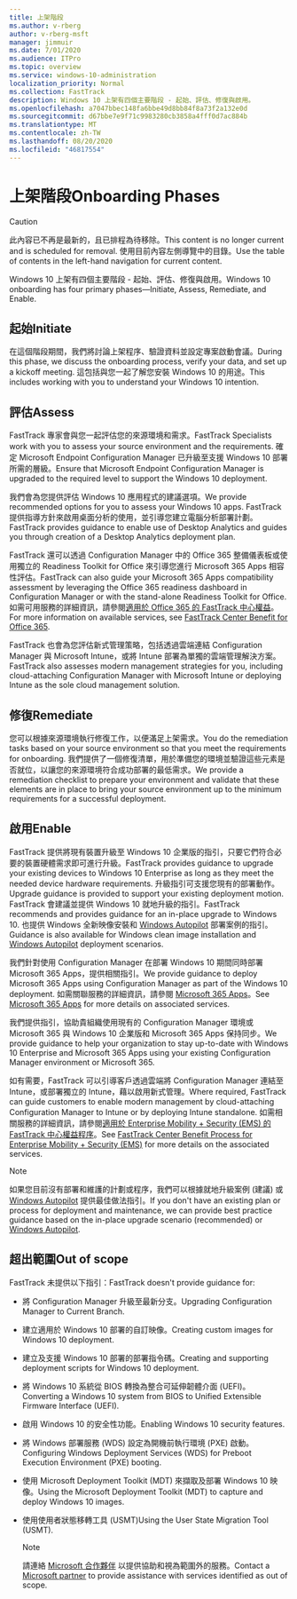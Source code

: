 ```yaml
---
title: 上架階段
ms.author: v-rberg
author: v-rberg-msft
manager: jimmuir
ms.date: 7/01/2020
ms.audience: ITPro
ms.topic: overview
ms.service: windows-10-administration
localization_priority: Normal
ms.collection: FastTrack
description: Windows 10 上架有四個主要階段 - 起始、評估、修復與啟用。
ms.openlocfilehash: a7047bbec148fa6bbe49d8bb84f8a73f2a132e0d
ms.sourcegitcommit: d67bbe7e9f71c9983280cb3858a4fff0d7ac884b
ms.translationtype: MT
ms.contentlocale: zh-TW
ms.lasthandoff: 08/20/2020
ms.locfileid: "46817554"
---
```

# <a name="onboarding-phases"></a><span data-ttu-id="06ae5-103">上架階段</span><span class="sxs-lookup"><span data-stu-id="06ae5-103">Onboarding Phases</span></span>

> [!CAUTION]
> <span data-ttu-id="06ae5-104">此內容已不再是最新的，且已排程為待移除。</span><span class="sxs-lookup"><span data-stu-id="06ae5-104">This content is no longer current and is scheduled for removal.</span></span> <span data-ttu-id="06ae5-105">使用目前內容左側導覽中的目錄。</span><span class="sxs-lookup"><span data-stu-id="06ae5-105">Use the table of contents in the left-hand navigation for current content.</span></span>

<span data-ttu-id="06ae5-106">Windows 10 上架有四個主要階段 - 起始、評估、修復與啟用。</span><span class="sxs-lookup"><span data-stu-id="06ae5-106">Windows 10 onboarding has four primary phases—Initiate, Assess, Remediate, and Enable.</span></span>

## <a name="initiate"></a><span data-ttu-id="06ae5-107">起始</span><span class="sxs-lookup"><span data-stu-id="06ae5-107">Initiate</span></span>

<span data-ttu-id="06ae5-108">在這個階段期間，我們將討論上架程序、驗證資料並設定專案啟動會議。</span><span class="sxs-lookup"><span data-stu-id="06ae5-108">During this phase, we discuss the onboarding process, verify your data, and set up a kickoff meeting.</span></span> <span data-ttu-id="06ae5-109">這包括與您一起了解您安裝 Windows 10 的用途。</span><span class="sxs-lookup"><span data-stu-id="06ae5-109">This includes working with you to understand your Windows 10 intention.</span></span>

## <a name="assess"></a><span data-ttu-id="06ae5-110">評估</span><span class="sxs-lookup"><span data-stu-id="06ae5-110">Assess</span></span>

<span data-ttu-id="06ae5-111">FastTrack 專家會與您一起評估您的來源環境和需求。</span><span class="sxs-lookup"><span data-stu-id="06ae5-111">FastTrack Specialists work with you to assess your source environment and the requirements.</span></span> <span data-ttu-id="06ae5-112">確定 Microsoft Endpoint Configuration Manager 已升級至支援 Windows 10 部署所需的層級。</span><span class="sxs-lookup"><span data-stu-id="06ae5-112">Ensure that Microsoft Endpoint Configuration Manager is upgraded to the required level to support the Windows 10 deployment.</span></span> 

<span data-ttu-id="06ae5-113">我們會為您提供評估 Windows 10 應用程式的建議選項。</span><span class="sxs-lookup"><span data-stu-id="06ae5-113">We provide recommended options for you to assess your Windows 10 apps.</span></span> <span data-ttu-id="06ae5-114">FastTrack 提供指導方針來啟用桌面分析的使用，並引導您建立電腦分析部署計劃。</span><span class="sxs-lookup"><span data-stu-id="06ae5-114">FastTrack provides guidance to enable use of Desktop Analytics and guides you through creation of a Desktop Analytics deployment plan.</span></span>

<span data-ttu-id="06ae5-115">FastTrack 還可以透過 Configuration Manager 中的 Office 365 整備儀表板或使用獨立的 Readiness Toolkit for Office 來引導您進行 Microsoft 365 Apps 相容性評估。</span><span class="sxs-lookup"><span data-stu-id="06ae5-115">FastTrack can also guide your Microsoft 365 Apps compatibility assessment by leveraging the Office 365 readiness dashboard in Configuration Manager or with the stand-alone Readiness Toolkit for Office.</span></span> <span data-ttu-id="06ae5-116">如需可用服務的詳細資訊，請參閱[適用於 Office 365 的 FastTrack 中心權益](O365-fasttrack-benefit-for-office-365.md)。</span><span class="sxs-lookup"><span data-stu-id="06ae5-116">For more information on available services, see [FastTrack Center Benefit for Office 365](O365-fasttrack-benefit-for-office-365.md).</span></span> 

<span data-ttu-id="06ae5-117">FastTrack 也會為您評估新式管理策略，包括透過雲端連結 Configuration Manager 與 Microsoft Intune，或將 Intune 部署為單獨的雲端管理解決方案。</span><span class="sxs-lookup"><span data-stu-id="06ae5-117">FastTrack also assesses modern management strategies for you, including cloud-attaching Configuration Manager with Microsoft Intune or deploying Intune as the sole cloud management solution.</span></span>

## <a name="remediate"></a><span data-ttu-id="06ae5-118">修復</span><span class="sxs-lookup"><span data-stu-id="06ae5-118">Remediate</span></span>

<span data-ttu-id="06ae5-119">您可以根據來源環境執行修復工作，以便滿足上架需求。</span><span class="sxs-lookup"><span data-stu-id="06ae5-119">You do the remediation tasks based on your source environment so that you meet the requirements for onboarding.</span></span> <span data-ttu-id="06ae5-120">我們提供了一個修復清單，用於準備您的環境並驗證這些元素是否就位，以讓您的來源環境符合成功部署的最低需求。</span><span class="sxs-lookup"><span data-stu-id="06ae5-120">We provide a remediation checklist to prepare your environment and validate that these elements are in place to bring your source environment up to the minimum requirements for a successful deployment.</span></span> 

## <a name="enable"></a><span data-ttu-id="06ae5-121">啟用</span><span class="sxs-lookup"><span data-stu-id="06ae5-121">Enable</span></span>

<span data-ttu-id="06ae5-122">FastTrack 提供將現有裝置升級至 Windows 10 企業版的指引，只要它們符合必要的裝置硬體需求即可進行升級。</span><span class="sxs-lookup"><span data-stu-id="06ae5-122">FastTrack provides guidance to upgrade your existing devices to Windows 10 Enterprise as long as they meet the needed device hardware requirements.</span></span> <span data-ttu-id="06ae5-123">升級指引可支援您現有的部署動作。</span><span class="sxs-lookup"><span data-stu-id="06ae5-123">Upgrade guidance is provided to support your existing deployment motion.</span></span> <span data-ttu-id="06ae5-124">FastTrack 會建議並提供 Windows 10 就地升級的指引。</span><span class="sxs-lookup"><span data-stu-id="06ae5-124">FastTrack recommends and provides guidance for an in-place upgrade to Windows 10.</span></span> <span data-ttu-id="06ae5-125">也提供 Windows 全新映像安裝和 [Windows Autopilot](EMS-onboarding-phases.md#windows-autopilot) 部署案例的指引。</span><span class="sxs-lookup"><span data-stu-id="06ae5-125">Guidance is also available for Windows clean image installation and [Windows Autopilot](EMS-onboarding-phases.md#windows-autopilot) deployment scenarios.</span></span> 

<span data-ttu-id="06ae5-126">我們針對使用 Configuration Manager 在部署 Windows 10 期間同時部署 Microsoft 365 Apps，提供相關指引。</span><span class="sxs-lookup"><span data-stu-id="06ae5-126">We provide guidance to deploy Microsoft 365 Apps using Configuration Manager as part of the Windows 10 deployment.</span></span> <span data-ttu-id="06ae5-127">如需關聯服務的詳細資訊，請參閱 [Microsoft 365 Apps](O365-onboarding-and-migration.md#microsoft-365-apps)。</span><span class="sxs-lookup"><span data-stu-id="06ae5-127">See [Microsoft 365 Apps](O365-onboarding-and-migration.md#microsoft-365-apps) for more details on associated services.</span></span>

<span data-ttu-id="06ae5-128">我們提供指引，協助貴組織使用現有的 Configuration Manager 環境或 Microsoft 365 與 Windows 10 企業版和 Microsoft 365 Apps 保持同步。</span><span class="sxs-lookup"><span data-stu-id="06ae5-128">We provide guidance to help your organization to stay up-to-date with Windows 10 Enterprise and Microsoft 365 Apps using your existing Configuration Manager environment or Microsoft 365.</span></span>

<span data-ttu-id="06ae5-129">如有需要，FastTrack 可以引導客戶透過雲端將 Configuration Manager 連結至 Intune，或部署獨立的 Intune，藉以啟用新式管理。</span><span class="sxs-lookup"><span data-stu-id="06ae5-129">Where required, FastTrack can guide customers to enable modern management by cloud-attaching Configuration Manager to Intune or by deploying Intune standalone.</span></span> <span data-ttu-id="06ae5-130">如需相關服務的詳細資訊，請參閱[適用於 Enterprise Mobility + Security (EMS) 的 FastTrack 中心權益程序](EMS-fasttrack-process.md)。</span><span class="sxs-lookup"><span data-stu-id="06ae5-130">See [FastTrack Center Benefit Process for Enterprise Mobility + Security (EMS)](EMS-fasttrack-process.md) for more details on the associated services.</span></span>

> [!NOTE]
> <span data-ttu-id="06ae5-131">如果您目前沒有部署和維護的計劃或程序，我們可以根據就地升級案例 (建議) 或 [Windows Autopilot](EMS-onboarding-phases.md#windows-autopilot) 提供最佳做法指引。</span><span class="sxs-lookup"><span data-stu-id="06ae5-131">If you don't have an existing plan or process for deployment and maintenance, we can provide best practice guidance based on the in-place upgrade scenario (recommended) or [Windows Autopilot](EMS-onboarding-phases.md#windows-autopilot).</span></span>

## <a name="out-of-scope"></a><span data-ttu-id="06ae5-132">超出範圍</span><span class="sxs-lookup"><span data-stu-id="06ae5-132">Out of scope</span></span>

<span data-ttu-id="06ae5-133">FastTrack 未提供以下指引：</span><span class="sxs-lookup"><span data-stu-id="06ae5-133">FastTrack doesn't provide guidance for:</span></span>

- <span data-ttu-id="06ae5-134">將 Configuration Manager 升級至最新分支。</span><span class="sxs-lookup"><span data-stu-id="06ae5-134">Upgrading Configuration Manager to Current Branch.</span></span>
- <span data-ttu-id="06ae5-135">建立適用於 Windows 10 部署的自訂映像。</span><span class="sxs-lookup"><span data-stu-id="06ae5-135">Creating custom images for Windows 10 deployment.</span></span>
- <span data-ttu-id="06ae5-136">建立及支援 Windows 10 部署的部署指令碼。</span><span class="sxs-lookup"><span data-stu-id="06ae5-136">Creating and supporting deployment scripts for Windows 10 deployment.</span></span>
- <span data-ttu-id="06ae5-137">將 Windows 10 系統從 BIOS 轉換為整合可延伸韌體介面 (UEFI)。</span><span class="sxs-lookup"><span data-stu-id="06ae5-137">Converting a Windows 10 system from BIOS to Unified Extensible Firmware Interface (UEFI).</span></span>
- <span data-ttu-id="06ae5-138">啟用 Windows 10 的安全性功能。</span><span class="sxs-lookup"><span data-stu-id="06ae5-138">Enabling Windows 10 security features.</span></span> 
- <span data-ttu-id="06ae5-139">將 Windows 部署服務 (WDS) 設定為開機前執行環境 (PXE) 啟動。</span><span class="sxs-lookup"><span data-stu-id="06ae5-139">Configuring Windows Deployment Services (WDS) for Preboot Execution Environment (PXE) booting.</span></span>
- <span data-ttu-id="06ae5-140">使用 Microsoft Deployment Toolkit (MDT) 來擷取及部署 Windows 10 映像。</span><span class="sxs-lookup"><span data-stu-id="06ae5-140">Using the Microsoft Deployment Toolkit (MDT) to capture and deploy Windows 10 images.</span></span>
- <span data-ttu-id="06ae5-141">使用使用者狀態移轉工具 (USMT)</span><span class="sxs-lookup"><span data-stu-id="06ae5-141">Using the User State Migration Tool (USMT).</span></span>

  > [!NOTE]
  > <span data-ttu-id="06ae5-142">請連絡 [Microsoft 合作夥伴](https://go.microsoft.com/fwlink/?linkid=2080150) 以提供協助和視為範圍外的服務。</span><span class="sxs-lookup"><span data-stu-id="06ae5-142">Contact a [Microsoft partner](https://go.microsoft.com/fwlink/?linkid=2080150) to provide assistance with services identified as out of scope.</span></span>

 